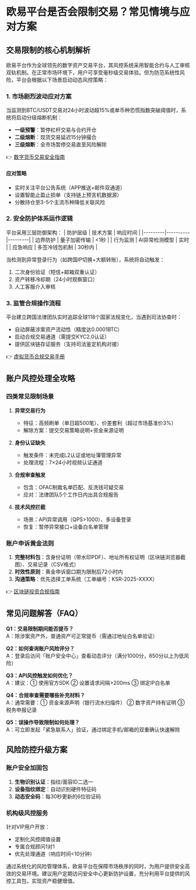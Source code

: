 # 欧易平台是否会限制交易？常见情境与应对方案

## 交易限制的核心机制解析
欧易平台作为全球领先的数字资产交易平台，其风控系统采用智能合约与人工审核双轨机制。在正常市场环境下，用户可享受毫秒级交易体验。但为防范系统性风险，平台会根据以下场景启动动态风控策略：

### 1. 市场剧烈波动应对方案
当监测到BTC/USDT交易对24小时波动超15%或单币种恐慌指数突破阈值时，系统将启动分级熔断机制：
- **一级预警**：暂停杠杆交易与合约开仓
- **二级熔断**：现货交易延迟15分钟撮合
- **三级熔断**：全市场暂停交易直至风险解除

👉 [数字货币交易安全指南](https://bit.ly/okx_welcome)

#### 应对策略
- 实时关注平台公告系统（APP推送+邮件双通道）
- 设置智能止盈止损单（支持链上预言机数据源）
- 分散持仓至3-5个主流币种降低关联风险

### 2. 安全防护体系运作逻辑
平台采用三层防御架构：
| 防护层级 | 技术方案 | 响应时间 |
|---------|----------|---------|
| 边界防护 | 量子加密传输 | <1秒 |
| 行为监测 | AI异常检测模型 | 实时 |
| 应急响应 | 多签冷钱包机制 | 30秒内 |

当检测到异常登录行为（如跨国IP切换+大额转账），系统将自动触发：
1. 二次身份验证（短信+邮箱双重认证）
2. 资产转移冷却期（24小时观察窗口）
3. 人工客服介入审核

### 3. 监管合规操作流程
平台建立跨国法律团队实时追踪全球118个国家法规变化，当遇到司法协查时：
- 自动屏蔽涉案资产流动性（精度达0.0001BTC）
- 启动合规交易通道（需提交KYC2.0认证）
- 提供区块链存证服务（支持司法鉴定机构对接）

👉 [虚拟货币合规交易手册](https://bit.ly/okx_welcome)

## 账户风控处理全攻略
### 四类常见限制场景
1. **异常交易行为**
   - 特征：高频刷单（单日超500笔）、价差套利（超过市场基准价3%）
   - 解除方案：提交交易策略说明+资金来源证明

2. **身份认证缺失**
   - 触发条件：未完成L2认证或地址簿管理异常
   - 处理流程：7×24小时视频认证通道

3. **合规审查触发**
   - 包含：OFAC制裁名单匹配、反洗钱可疑交易
   - 应对：法律团队5个工作日内出具合规报告

4. **技术风控拦截**
   - 场景：API异常调用（QPS>1000）、多设备登录
   - 恢复：暂停异常接口+设备白名单管理

### 账户申诉黄金法则
1. **完整材料包**：含身份证明（带水印PDF）、地址所有权证明（区块链浏览器截图）、交易记录（CSV格式）
2. **时效性原则**：黄金申诉窗口期为限制后72小时内
3. **沟通策略**：优先选择工单系统（工单编号：KSR-2025-XXXX）

👉 [区块链投资合规指南](https://bit.ly/okx_welcome)

## 常见问题解答（FAQ）
**Q1：交易限制期间能否提币？**  
A：除涉案资产外，普通资产可正常提币（需通过地址白名单验证）

**Q2：如何查询账户风险评分？**  
A：登录后访问「账户安全中心」查看动态评分（满分1000分，850分以上为低风险）

**Q3：API风控触发如何优化？**  
A：建议：① 使用官方SDK ② 设置请求间隔>200ms ③ 绑定IP白名单

**Q4：合规审查需要哪些补充材料？**  
A：通常需要：① 资金来源声明（银行流水扫描件） ② 数字资产持有证明 ③ 税务申报记录

**Q5：误操作导致限制如何处理？**  
A：可立即发起「紧急联系人」验证，通过绑定手机/邮箱的双重确认快速解除

## 风险防控升级方案
### 账户安全加固包
1. **生物识别认证**：指纹/面容ID二选一
2. **设备指纹绑定**：自动识别硬件特征码
3. **动态安全码**：每30秒更新的6位验证码

### 机构级风控服务
针对VIP用户开放：
- 定制化风控阈值设置
- 专属合规顾问1对1
- 优先处理通道（响应时间<10分钟）

通过系统化的风险管理体系，欧易平台在保障市场秩序的同时，为用户提供安全高效的交易环境。建议用户定期访问安全中心更新防护设置，充分利用平台提供的风控工具包，实现资产稳健增值。